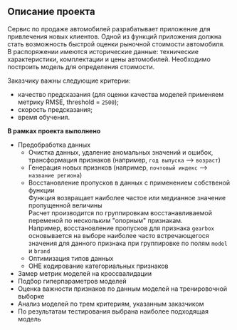 ## Описание проекта

Сервис по продаже автомобилей разрабатывает приложение для привлечения новых клиентов. Одной из функций приложения должна стать возможность быстрой оценки рыночной стоимости автомобиля.<br>
В распоряжении имеются исторические данные: технические характеристики, комплектации и цены автомобилей. Необходимо построить модель для определения стоимости. 

Заказчику важны следующие критерии:
- качество предсказания (для оценки качества моделей применяем метрику RMSE, threshold = `2500`);
- скорость предсказания;
- время обучения.

**В рамках проекта выполнено**
- Предобработка данных
    * Очистка данных, удаление аномальных значений и ошибок, трансформация признаков (например, `год выпуска` --> `возраст`)
    * Генерация новых признков (например, `почтовый индекс` --> `название региона`)
    * Восстановление пропусков в данных с применением собственой функции<br>Функция возвращает наиболее частое или медианное значение пропущенной величины<br>Расчет производится по группировкам восстанавливаемой переменой по нескольким "опорным" признакам.<br>Например, восстановление пропусков для признака `gearbox` основывается на выборе наиболее часто встречающегося значения для данного признака при группировке по полям `model` и `brand`
    * Оптимизация типов данных
    * OHE кодирование категориальных признаков
- Замер метрик моделей на кроссвалидации
- Подбор гиперпараметров моделей
- Оценка важности признаков по данным моделей на тренировочной выборке
- Анализ моделей по трем критериям, указанным заказчиком
- По результатам тестирования выбрана наиболее подходящая модель
